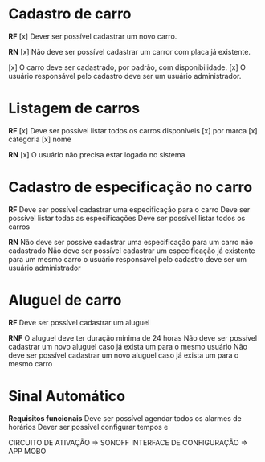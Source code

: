 # Cadastro de carro

**RF**
[x] Dever ser possível cadastrar um novo carro.

**RN**
[x] Não deve ser possível cadastrar um carror com placa já existente.
<!-- [] Não deve ser possível alterar a placa de um carror já cadastrado. -->
[x] O carro deve ser cadastrado, por padrão, com disponibilidade.
[x] O usuário responsável pelo cadastro deve ser um usuário administrador.

# Listagem de carros

**RF**
[x] Deve ser possível listar todos os carros disponíveis
[x] por marca
[x] categoria
[x] nome

**RN**
[x] O usuário não precisa estar logado no sistema


# Cadastro de especificação no carro
**RF**
Deve ser possível cadastrar uma especificação para o carro
Deve ser possível listar todas as especificações
Deve ser possível listar todos os carros

**RN**
Não deve ser possíve cadastrar uma especificação para um carro não cadastrado
Não deve ser possível cadastrar um especificação já existente para um mesmo carro
o usuário responsável pelo cadastro deve ser um usuário administrador


# Aluguel de carro
**RF**
Deve ser possível cadastrar um aluguel

**RNF**
O aluguel deve ter duração mínima de 24 horas
Não deve ser possível cadastrar um novo aluguel caso já exista um para o mesmo usuário
Não deve ser possível cadastrar um novo aluguel caso já exista um para o mesmo carro



# Sinal Automático


**Requisitos funcionais**
Deve ser possível agendar todos os alarmes de horários
Dever ser possível configurar tempos e 



CIRCUITO DE ATIVAÇÃO => SONOFF
INTERFACE DE CONFIGURAÇÃO => APP MOBO

